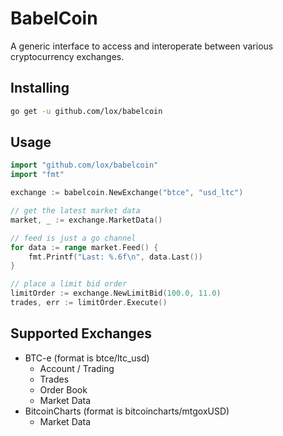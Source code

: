 BabelCoin
=========

A generic interface to access and interoperate between various cryptocurrency exchanges.

Installing
----------

```bash
go get -u github.com/lox/babelcoin
```

Usage
-----

```go
import "github.com/lox/babelcoin"
import "fmt"

exchange := babelcoin.NewExchange("btce", "usd_ltc")

// get the latest market data
market, _ := exchange.MarketData()

// feed is just a go channel
for data := range market.Feed() {
	fmt.Printf("Last: %.6f\n", data.Last())
}

// place a limit bid order
limitOrder := exchange.NewLimitBid(100.0, 11.0)
trades, err := limitOrder.Execute()
```

Supported Exchanges
-------------------

 * BTC-e (format is btce/ltc_usd)
   * Account / Trading
   * Trades
   * Order Book
   * Market Data
* BitcoinCharts (format is bitcoincharts/mtgoxUSD)
   * Market Data
